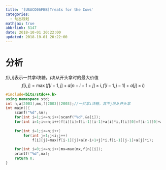 ```yaml
---
title: '[USACO06FEB]Treats for the Cows'
categories:
  - 动态规划
mathjax: true
abbrlink: 5147
date: 2018-10-01 20:22:00
updated: 2018-10-01 20:22:00
---
```

# 分析

$f[i,j]$表示一共拿$i$块糖，$j$块从开头拿时的最大价值
$$
f[i,j]=\max(f[i-1,j]+a[n-i+1+j]\times i,f[i-1,j-1]+a[j]\times i)
$$

```cpp
#include<bits/stdc++.h>
using namespace std;
int n,a[2003],mx,f[2003][2003];//一共拿i块糖，其中j块从开头拿
int main(){
	scanf("%d",&n);
	for(int i=1;i<=n;i++)scanf("%d",&a[i]);
	for(int i=1;i<=n;i++)f[i][i]=f[i-1][i-1]+a[i]*i,f[i][0]=f[i-1][0]+a[n-i+1]*i;
	
	for(int i=1;i<=n;i++)
		for(int j=1;j<i;j++)
			f[i][j]=max(f[i-1][j]+a[n-i+1+j]*i,f[i-1][j-1]+a[j]*i);
			
	for(int i=0;i<=n;i++)mx=max(mx,f[n][i]);
	printf("%d",mx);
	return 0;
}
```